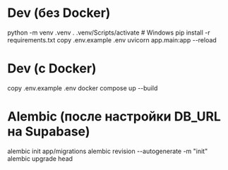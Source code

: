 # Dev (без Docker)
python -m venv .venv
. .venv/Scripts/activate        # Windows
pip install -r requirements.txt
copy .env.example .env
uvicorn app.main:app --reload

# Dev (с Docker)
copy .env.example .env
docker compose up --build

# Alembic (после настройки DB_URL на Supabase)
alembic init app/migrations
alembic revision --autogenerate -m "init"
alembic upgrade head
